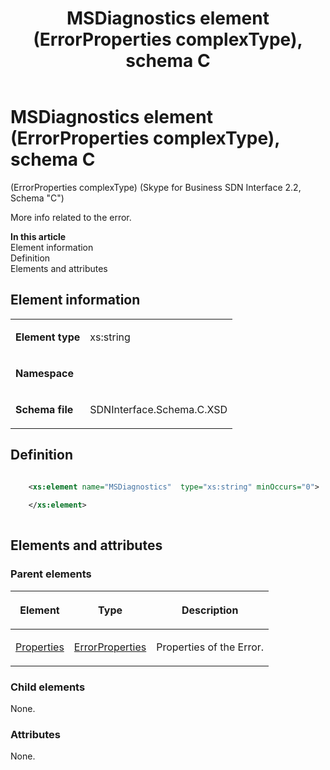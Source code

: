 ﻿---
title: MSDiagnostics element (ErrorProperties complexType), schema C
TOCTitle: MSDiagnostics element (ErrorProperties complexType)
description: Information for MSDiagnostics element (ErrorProperties complexType), schema C, which contains more info related to the error.
ms:assetid: 44f6bc91-a643-2ceb-d566-173ba15eeeb9
ms:mtpsurl: https://msdn.microsoft.com/library/Mt404794(v=office.16)
ms:contentKeyID: 68250703
ms.date: 08/24/2015
mtps_version: v=office.16
dev_langs:
- xml
---

# MSDiagnostics element (ErrorProperties complexType), schema C

(ErrorProperties complexType) (Skype for Business SDN Interface 2.2, Schema "C")

More info related to the error.

**In this article**  
Element information  
Definition  
Elements and attributes  

## Element information

<table>
<tbody>
<tr class="odd">
<td><p><strong>Element type</strong></p></td>
<td><p>xs:string</p></td>
</tr>
<tr class="even">
<td><p><strong>Namespace</strong></p></td>
<td><p></p></td>
</tr>
<tr class="odd">
<td><p><strong>Schema file</strong></p></td>
<td><p>SDNInterface.Schema.C.XSD</p></td>
</tr>
</tbody>
</table>


## Definition

```xml

    <xs:element name="MSDiagnostics"  type="xs:string" minOccurs="0">
    
    </xs:element>
  
```

## Elements and attributes

### Parent elements

<table>
<thead>
<tr class="header">
<th><p>Element</p></th>
<th><p>Type</p></th>
<th><p>Description</p></th>
</tr>
</thead>
<tbody>
<tr class="odd">
<td><p><a href="properties-element-errortype-complextype-skype-for-business-sdn-interface-2-2-schema-c.md">Properties</a></p></td>
<td><p><a href="errorproperties-complextype-skype-for-business-sdn-interface-2-2-schema-c.md">ErrorProperties</a></p></td>
<td><p>Properties of the Error.</p></td>
</tr>
</tbody>
</table>


### Child elements

None.

### Attributes

None.

